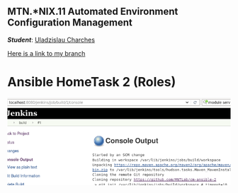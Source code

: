 MTN.*NIX.11 Automated Environment Configuration Management
---

***Student***: [Uladzislau Charches](https://upsa.epam.com/workload/employeeView.do?employeeId=4060741400038705754#emplTab=general)

[Here is a link to my branch](https://github.com/MNTLab/cm-ansible-1/tree/uladzislau_charches)

# Ansible HomeTask 2 (Roles)

![1](https://github.com/MNTLab/cm-ansible-2/blob/uladzislau_charches/screens/1.png)
